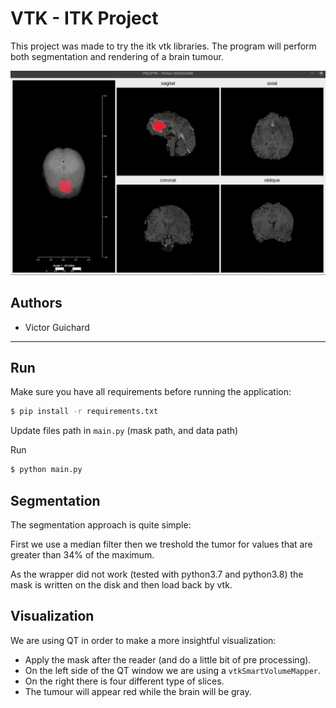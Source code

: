 # VTK - ITK Project

This project was made to try the itk vtk libraries. The program will perform both segmentation and rendering of a brain tumour.

![example](https://github.com/GuichardVictor/itkvtk-tumour/blob/master/data/example.gif)


## Authors

* Victor Guichard

---

## Run

Make sure you have all requirements before running the application:

```sh
$ pip install -r requirements.txt 
```

Update files path in `main.py` (mask path, and data path)

Run
```sh
$ python main.py 
```

## Segmentation

The segmentation approach is quite simple:

First we use a median filter then we treshold the tumor for values that are greater than 34% of the maximum.

As the wrapper did not work (tested with python3.7 and python3.8) the mask is written on the disk and then load back by vtk.

## Visualization

We are using QT in order to make a more insightful visualization:

- Apply the mask after the reader (and do a little bit of pre processing).
- On the left side of the QT window we are using a `vtkSmartVolumeMapper`.
- On the right there is four different type of slices.
- The tumour will appear red while the brain will be gray.

